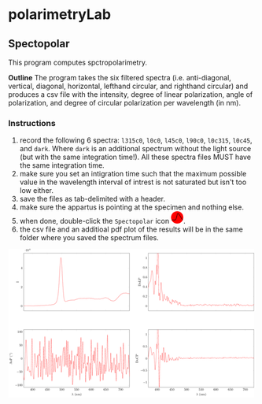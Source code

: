 # polarimetryLab

## Spectopolar
This program computes spctropolarimetry.

**Outline** The program takes the six filtered spectra (i.e. anti-diagonal, vertical, diagonal, horizontal, lefthand circular, and righthand circular) and produces a csv file with the intensity, degree of linear polarization, angle of polarization, and degree of circular polarization per wavelength (in nm).

### Instructions
1. record the following 6 spectra: `l315c0`, `l0c0`, `l45c0`, `l90c0`, `l0c315`, `l0c45`, and `dark`. Where `dark` is an additional spectrum without the light source (but with the same integration time!). All these spectra files MUST have the same integration time. 
2. make sure you set an intigration time such that the maximum possible value in the wavelength interval of intrest is not saturated but isn't too low either. 
3. save the files as tab-delimited with a header.
4. make sure the appartus is pointing at the specimen and nothing else.
5. when done, double-click the `Spectopolar` icon <img src="src/icon.png" width="25" height="25">.
6. the csv file and an additioal pdf plot of the results will be in the same folder where you saved the spectrum files.

![](src/example.png)
